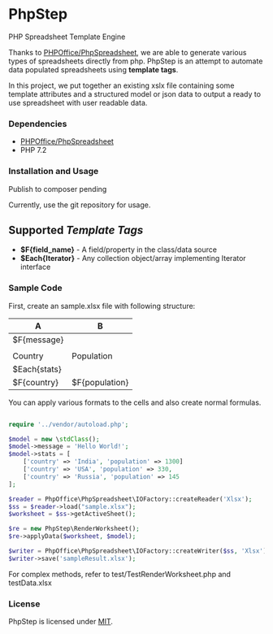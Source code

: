 # PhpStep

PHP Spreadsheet Template Engine 

Thanks to [PHPOffice/PhpSpreadsheet](https://github.com/PHPOffice/PhpSpreadsheet), we are able to generate various types of spreadsheets directly from php.
PhpStep is an attempt to automate data populated spreadsheets using **template tags**.

In this project, we put together an existing xslx file containing some template attributes and a structured model 
or json data to output a ready to use spreadsheet with user readable data.

### Dependencies

* [PHPOffice/PhpSpreadsheet](https://github.com/PHPOffice/PhpSpreadsheet)
* PHP 7.2

### Installation and Usage

Publish to composer pending

Currently, use the git repository for usage.

## Supported *Template Tags*

*   **$F{field_name}** - A field/property in the class/data source
*   **$Each{Iterator}** - Any collection object/array implementing Iterator interface 

### Sample Code

First, create an sample.xlsx file with following structure:

|      A        |       B       |
| ------------- | ------------- |
| $F{message}   |               |
|               |               |
| Country       | Population    |
| $Each{stats}  |               |
| $F{country}   |$F{population} |


You can apply various formats to the cells and also create normal formulas.

```php

require '../vendor/autoload.php';

$model = new \stdClass();
$model->message = 'Hello World!';
$model->stats = [
    ['country' => 'India', 'population' => 1300]
    ['country' => 'USA', 'population' => 330,
    ['country' => 'Russia', 'population' => 145
];

$reader = PhpOffice\PhpSpreadsheet\IOFactory::createReader('Xlsx');
$ss = $reader->load("sample.xlsx");
$worksheet = $ss->getActiveSheet();

$re = new PhpStep\RenderWorksheet();
$re->applyData($worksheet, $model);

$writer = PhpOffice\PhpSpreadsheet\IOFactory::createWriter($ss, 'Xlsx');
$writer->save('sampleResult.xlsx');

```
For complex methods, refer to test/TestRenderWorksheet.php and testData.xlsx

### License
PhpStep is licensed under [MIT](https://github.com/vishwayon/PhpStep/blob/master/LICENSE).
